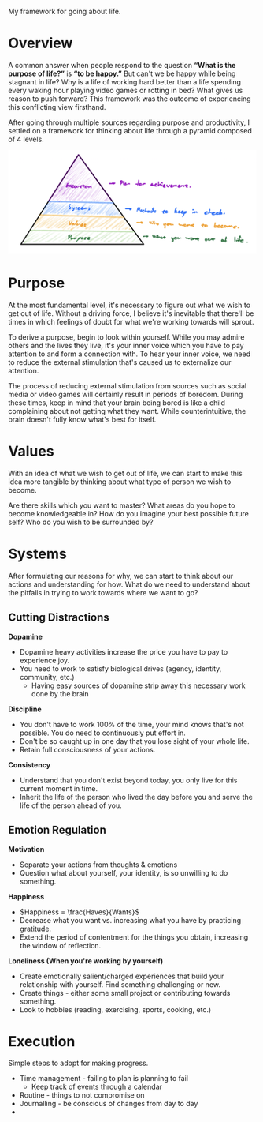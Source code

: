 My framework for going about life. 

# Overview
A common answer when people respond to the question **“What is the purpose of life?”** is **“to be happy.”** But can't we be happy while being stagnant in life? Why is a life of working hard better than a life spending every waking hour playing video games or rotting in bed? What gives us reason to push forward? This framework was the outcome of experiencing this conflicting view firsthand.

After going through multiple sources regarding purpose and productivity, I settled on a framework for thinking about life through a pyramid composed of 4 levels. 

![Pyramid of Life](pyramid-of-life.png)

# Purpose
At the most fundamental level, it's necessary to figure out what we wish to get out of life. Without a driving force, I believe it's inevitable that there'll be times in which feelings of doubt for what we're working towards will sprout.

To derive a purpose, begin to look within yourself. While you may admire others and the lives they live, it's your inner voice which you have to pay attention to and form a connection with. To hear your inner voice, we need to reduce the external stimulation that's caused us to externalize our attention. 

The process of reducing external stimulation from sources such as social media or video games will certainly result in periods of boredom. During these times, keep in mind that your brain being bored is like a child complaining about not getting what they want. While counterintuitive, the brain doesn't fully know what's best for itself. 

# Values
With an idea of what we wish to get out of life, we can start to make this idea more tangible by thinking about what type of person we wish to become. 

Are there skills which you want to master?
What areas do you hope to become knowledgeable in?
How do you imagine your best possible future self?
Who do you wish to be surrounded by?

# Systems
After formulating our reasons for why, we can start to think about our actions and understanding for how. What do we need to understand about the pitfalls in trying to work towards where we want to go?

## Cutting Distractions
**Dopamine**
- Dopamine heavy activities increase the price you have to pay to experience joy.
- You need to work to satisfy biological drives (agency, identity, community, etc.)
	- Having easy sources of dopamine strip away this necessary work done by the brain

**Discipline**
- You don't have to work 100% of the time, your mind knows that's not possible. You do need to continuously put effort in.
- Don't be so caught up in one day that you lose sight of your whole life.
- Retain full consciousness of your actions.

**Consistency**
- Understand that you don't exist beyond today, you only live for this current moment in time.
- Inherit the life of the person who lived the day before you and serve the life of the person ahead of you.

## Emotion Regulation
**Motivation**
- Separate your actions from thoughts & emotions
- Question what about yourself, your identity, is so unwilling to do something.

**Happiness**
- $Happiness = \frac{Haves}{Wants}$
- Decrease what you want vs. increasing what you have by practicing gratitude.
- Extend the period of contentment for the things you obtain, increasing the window of reflection.

**Loneliness (When you're working by yourself)**
- Create emotionally salient/charged experiences that build your relationship with yourself. Find something challenging or new.
- Create things - either some small project or contributing towards something.
- Look to hobbies (reading, exercising, sports, cooking, etc.)

# Execution
Simple steps to adopt for making progress.

- Time management - failing to plan is planning to fail
	- Keep track of events through a calendar
- Routine - things to not compromise on 
- Journalling - be conscious of changes from day to day
-


